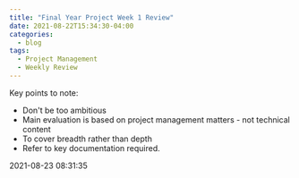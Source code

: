 ```yaml
---
title: "Final Year Project Week 1 Review"
date: 2021-08-22T15:34:30-04:00
categories:
  - blog
tags:
  - Project Management
  - Weekly Review
---
```


Key points to note:

* Don't be too ambitious
* Main evaluation is based on project management matters - not technical content
* To cover breadth rather than depth
* Refer to key documentation required.


2021-08-23 08:31:35
